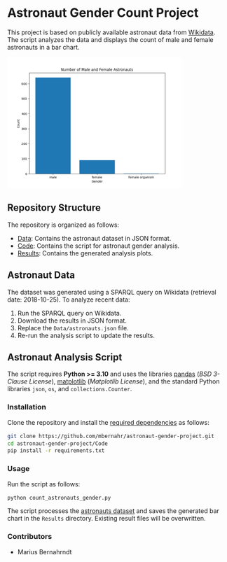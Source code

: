 <!--
SPDX-FileCopyrightText: 2018 German Aerospace Center (DLR)
SPDX-License-Identifier: CC-BY-4.0
-->

# Astronaut Gender Count Project

This project is based on publicly available astronaut data from [Wikidata](https://www.wikidata.org/wiki/Wikidata:Main_Page). The script analyzes the data and displays the count of male and female astronauts in a bar chart.

<img src="Results/gender_count.png" alt="Astronaut Gender Count" title="Astronaut Gender Count" width="400" height="300" />

## Repository Structure

The repository is organized as follows:

- [Data](Data): Contains the astronaut dataset in JSON format.
- [Code](Code): Contains the script for astronaut gender analysis.
- [Results](Results): Contains the generated analysis plots.

## Astronaut Data

The dataset was generated using a SPARQL query on Wikidata (retrieval date: 2018-10-25). To analyze recent data:

1. Run the SPARQL query on Wikidata.
2. Download the results in JSON format.
3. Replace the `Data/astronauts.json` file.
4. Re-run the analysis script to update the results.

## Astronaut Analysis Script

The script requires **Python >= 3.10** and uses the libraries [pandas](https://pandas.pydata.org/) (*BSD 3-Clause License*), [matplotlib](https://matplotlib.org/) (*Matplotlib License*), and the standard Python libraries `json`, `os`, and `collections.Counter`.

### Installation

Clone the repository and install the [required dependencies](Code/requirements.txt) as follows:

```bash
git clone https://github.com/mbernahr/astronaut-gender-project.git
cd astronaut-gender-project/Code
pip install -r requirements.txt
```

### Usage
Run the script as follows:

```bash
python count_astronauts_gender.py
```

The script processes the [astronauts dataset](Data/astronauts.json) and saves the generated bar chart in the `Results` directory. Existing result files will be overwritten.

### Contributors

- Marius Bernahrndt


